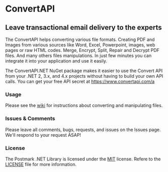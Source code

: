 # ConvertAPI
## Leave transactional email delivery to the experts

The ConvertAPI helps converting various file formats. Creating PDF and Images from various sources like Word, Excel, Powerpoint, images, web pages or raw HTML codes. Merge, Encrypt, Split, Repair and Decrypt PDF files. And many others files manipulations. In just few minutes you can integrate it into your application and use it easily.

The ConvertAPI.NET NuGet package makes it easier to use the Convert API from your .NET 2, 3.x, and 4.x projects without having to build your own API calls. You can get your free API secret at https://www.convertapi.com/a

### Usage
Please see the [wiki](https://github.com/ConvertAPI/convertapi-dotnet/wiki) for instructions about converting and manipulating files.

### Issues &amp; Comments
Please leave all comments, bugs, requests, and issues on the Issues page. We'll respond to your request ASAP!

### License
The Postmark .NET Library is licensed under the [MIT](http://www.opensource.org/licenses/mit-license.php "Read more about the MIT license form") license. Refere to the [LICENSE](https://github.com/ConvertAPI/convertapi-dotnet/blob/master/LICENSE) file for more information.

